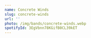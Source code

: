 ```yaml
---
name: Concrete Winds
slug: concrete-winds
url: ''
photo: /img/bands/concrete-winds.webp
spotifyId: 3EgVbnn78KGifB0CL39kET
---
```

